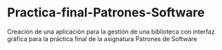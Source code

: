 # Practica-final-Patrones-Software
Creación de una aplicación para la gestión de una biblioteca con interfaz gráfica para la práctica final de la asignatura Patrones de Software

